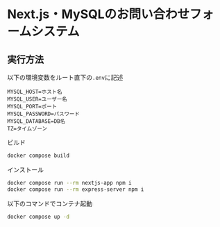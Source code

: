 # Next.js・MySQLのお問い合わせフォームシステム

## 実行方法

以下の環境変数をルート直下の`.env`に記述

```.env
MYSQL_HOST=ホスト名
MYSQL_USER=ユーザー名
MYSQL_PORT=ポート
MYSQL_PASSWORD=パスワード
MYSQL_DATABASE=DB名
TZ=タイムゾーン
```

ビルド

```bash
docker compose build
```

インストール

```bash
docker compose run --rm nextjs-app npm i
docker compose run --rm express-server npm i
```

以下のコマンドでコンテナ起動

```bash
docker compose up -d
```